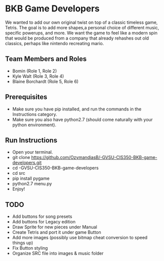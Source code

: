 # BKB Game Developers
We wanted to add our own original twist on top of a classic timeless game, Tetris. The goal is to add more shapes,a personal choice of different music, specific powerups, and more. We want the game to feel like a modern spin that would be produced from a company that already rehashes out old classics, perhaps like nintendo recreating mario.

## Team Members and Roles

* Bomin (Role 1, Role 2)
* Kyle Walt (Role 3, Role 4)
* Blaine Borchardt (Role 5, Role 6)

## Prerequisites
* Make sure you have pip installed, and run the commands in the Instructions category.
* Make sure you also have python2.7 (should come naturally with your python environment).

## Run Instructions
* Open your terminal.
* git clone https://github.com/OzymandiasB/-GVSU-CIS350-BKB-game-developers.git
* cd -GVSU-CIS350-BKB-game-developers
* cd src
* pip install pygame
* python2.7 menu.py
* Enjoy!

## TODO
* Add buttons for song presets 
* Add buttons for Legacy edition
* Draw Sprite for new pieces under Manual
* Create Tetris and port it under game Button
* Add more images (possibly use bitmap cheat conversion to speed things up)
* Fix Button styling
* Organize SRC file into images & music folder

